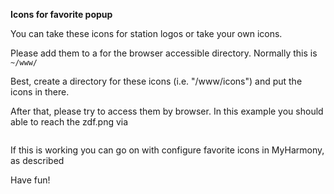 **Icons for favorite popup**

You can take these icons for station logos or take your own icons.

Please add them to a for the browser accessible directory. Normally this is `~/www/`

Best, create a directory for these icons (i.e. "/www/icons") and put the icons in there.

After that, please try to access them by browser. In this example you should able to reach the zdf.png via

```http://:8125/local/icons/zdf.png
```

If this is working you can go on with configure favorite icons in MyHarmony, as described

Have fun!
